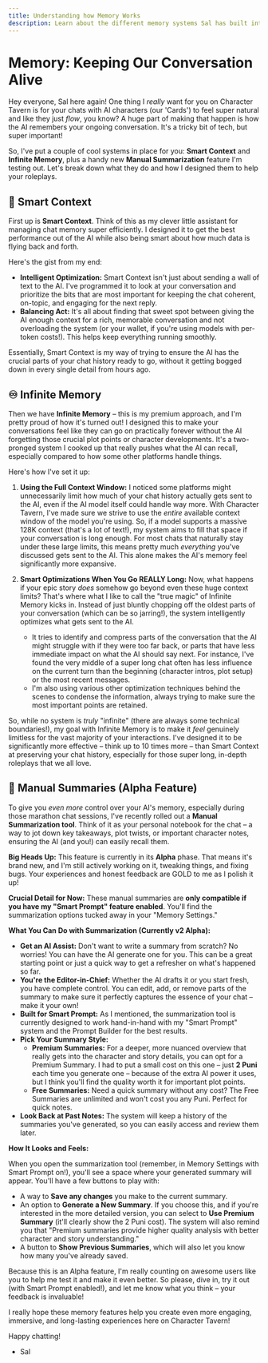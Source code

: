 ```yaml
---
title: Understanding how Memory Works
description: Learn about the different memory systems Sal has built into Character Tavern to keep your conversations flowing.
---
```


# Memory: Keeping Our Conversation Alive

Hey everyone, Sal here again! One thing I *really* want for you on Character Tavern is for your chats with AI characters (our 'Cards') to feel super natural and like they just *flow*, you know? A huge part of making that happen is how the AI remembers your ongoing conversation. It's a tricky bit of tech, but super important!

So, I've put a couple of cool systems in place for you: **Smart Context** and **Infinite Memory**, plus a handy new **Manual Summarization** feature I'm testing out. Let's break down what they do and how I designed them to help your roleplays.

## 🧩 Smart Context

First up is **Smart Context**. Think of this as my clever little assistant for managing chat memory super efficiently. I designed it to get the best performance out of the AI while also being smart about how much data is flying back and forth.

Here's the gist from my end:
* **Intelligent Optimization:** Smart Context isn't just about sending a wall of text to the AI. I've programmed it to look at your conversation and prioritize the bits that are most important for keeping the chat coherent, on-topic, and engaging for the next reply.
* **Balancing Act:** It's all about finding that sweet spot between giving the AI enough context for a rich, memorable conversation and not overloading the system (or your wallet, if you're using models with per-token costs!). This helps keep everything running smoothly.

Essentially, Smart Context is my way of trying to ensure the AI has the crucial parts of your chat history ready to go, without it getting bogged down in every single detail from hours ago.

## ♾️ Infinite Memory

Then we have **Infinite Memory** – this is my premium approach, and I'm pretty proud of how it's turned out! I designed this to make your conversations feel like they can go on practically forever without the AI forgetting those crucial plot points or character developments. It's a two-pronged system I cooked up that really pushes what the AI can recall, especially compared to how some other platforms handle things.

Here's how I've set it up:

1.  **Using the Full Context Window:** I noticed some platforms might unnecessarily limit how much of your chat history actually gets sent to the AI, even if the AI model itself could handle way more. With Character Tavern, I've made sure we strive to use the *entire* available context window of the model you're using. So, if a model supports a massive 128K context (that's a lot of text!), my system aims to fill that space if your conversation is long enough. For most chats that naturally stay under these large limits, this means pretty much *everything* you've discussed gets sent to the AI. This alone makes the AI's memory feel significantly more expansive.

2.  **Smart Optimizations When You Go REALLY Long:** Now, what happens if your epic story *does* somehow go beyond even these huge context limits? That's where what I like to call the "true magic" of Infinite Memory kicks in. Instead of just bluntly chopping off the oldest parts of your conversation (which can be so jarring!), the system intelligently optimizes what gets sent to the AI.
    * It tries to identify and compress parts of the conversation that the AI might struggle with if they were too far back, or parts that have less immediate impact on what the AI should say next. For instance, I've found the very middle of a super long chat often has less influence on the current turn than the beginning (character intros, plot setup) or the most recent messages.
    * I'm also using various other optimization techniques behind the scenes to condense the information, always trying to make sure the most important points are retained.

So, while no system is *truly* "infinite" (there are always some technical boundaries!), my goal with Infinite Memory is to make it *feel* genuinely limitless for the vast majority of your interactions. I've designed it to be significantly more effective – think up to 10 times more – than Smart Context at preserving your chat history, especially for those super long, in-depth roleplays that we all love.

## 📝 Manual Summaries (Alpha Feature)

To give you *even more* control over your AI's memory, especially during those marathon chat sessions, I've recently rolled out a **Manual Summarization tool**. Think of it as your personal notebook for the chat – a way to jot down key takeaways, plot twists, or important character notes, ensuring the AI (and you!) can easily recall them.

**Big Heads Up:** This feature is currently in its **Alpha** phase. That means it's brand new, and I'm still actively working on it, tweaking things, and fixing bugs. Your experiences and honest feedback are GOLD to me as I polish it up!

**Crucial Detail for Now:** These manual summaries are **only compatible if you have my "Smart Prompt" feature enabled**. You'll find the summarization options tucked away in your "Memory Settings."

**What You Can Do with Summarization (Currently v2 Alpha):**

* **Get an AI Assist:** Don't want to write a summary from scratch? No worries! You can have the AI generate one for you. This can be a great starting point or just a quick way to get a refresher on what's happened so far.
* **You're the Editor-in-Chief:** Whether the AI drafts it or you start fresh, you have complete control. You can edit, add, or remove parts of the summary to make sure it perfectly captures the essence of your chat – make it your own!
* **Built for Smart Prompt:** As I mentioned, the summarization tool is currently designed to work hand-in-hand with my "Smart Prompt" system and the Prompt Builder for the best results.
* **Pick Your Summary Style:**
    * **Premium Summaries:** For a deeper, more nuanced overview that really gets into the character and story details, you can opt for a Premium Summary. I had to put a small cost on this one – just **2 Puni** each time you generate one – because of the extra AI power it uses, but I think you'll find the quality worth it for important plot points.
    * **Free Summaries:** Need a quick summary without any cost? The Free Summaries are unlimited and won't cost you any Puni. Perfect for quick notes.
* **Look Back at Past Notes:** The system will keep a history of the summaries you've generated, so you can easily access and review them later.

**How It Looks and Feels:**

When you open the summarization tool (remember, in Memory Settings with Smart Prompt on!), you'll see a space where your generated summary will appear. You'll have a few buttons to play with:

* A way to **Save any changes** you make to the current summary.
* An option to **Generate a New Summary**. If you choose this, and if you're interested in the more detailed version, you can select to **Use Premium Summary** (it'll clearly show the 2 Puni cost). The system will also remind you that "Premium summaries provide higher quality analysis with better character and story understanding."
* A button to **Show Previous Summaries**, which will also let you know how many you've already saved.

Because this is an Alpha feature, I'm really counting on awesome users like you to help me test it and make it even better. So please, dive in, try it out (with Smart Prompt enabled!), and let me know what you think – your feedback is invaluable!

I really hope these memory features help you create even more engaging, immersive, and long-lasting experiences here on Character Tavern!

Happy chatting!

- Sal